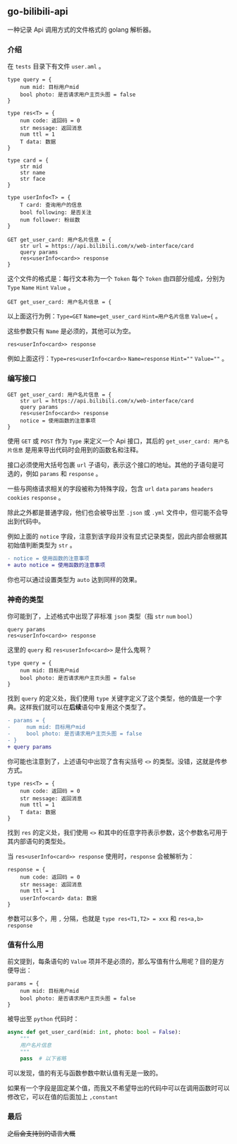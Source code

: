 ## go-bilibili-api

一种记录 Api 调用方式的文件格式的 golang 解析器。

### 介绍

在 `tests` 目录下有文件 `user.aml` 。

```aml
type query = {
    num mid: 目标用户mid
    bool photo: 是否请求用户主页头图 = false
}

type res<T> = {
    num code: 返回码 = 0
    str message: 返回消息
    num ttl = 1
    T data: 数据
}

type card = {
    str mid
    str name
    str face
}

type userInfo<T> = {
    T card: 查询用户的信息
    bool following: 是否关注
    num follower: 粉丝数
}

GET get_user_card: 用户名片信息 = {
    str url = https://api.bilibili.com/x/web-interface/card
    query params
    res<userInfo<card>> response
}
```

这个文件的格式是：每行文本称为一个 `Token` 每个 `Token` 由四部分组成，分别为 `Type` `Name` `Hint` `Value` 。

```aml
GET get_user_card: 用户名片信息 = {
```

以上面这行为例：`Type=GET` `Name=get_user_card` `Hint=用户名片信息` `Value={` 。

这些参数只有 `Name` 是必须的，其他可以为空。

```aml
res<userInfo<card>> response
```

例如上面这行：`Type=res<userInfo<card>>` `Name=response` `Hint=""` `Value=""` 。

### 编写接口

```aml
GET get_user_card: 用户名片信息 = {
    str url = https://api.bilibili.com/x/web-interface/card
    query params
    res<userInfo<card>> response
    notice = 使用函数的注意事项
}
```

使用 `GET` 或 `POST` 作为 `Type` 来定义一个 Api 接口，其后的 `get_user_card: 用户名片信息` 是用来导出代码时会用到的函数名和注释。

接口必须使用大括号包裹 `url` 子语句，表示这个接口的地址。其他的子语句是可选的，例如 `params` 和 `response` 。

一些与网络请求相关的字段被称为特殊字段，包含 `url` `data` `params` `headers` `cookies` `response` 。

除此之外都是普通字段，他们也会被导出至 `.json` 或 `.yml` 文件中，但可能不会导出到代码中。

例如上面的 `notice` 字段，注意到该字段并没有显式记录类型，因此内部会根据其初始值判断类型为 `str` 。

```diff
- notice = 使用函数的注意事项
+ auto notice = 使用函数的注意事项
```

你也可以通过设置类型为 `auto` 达到同样的效果。

### 神奇的类型

你可能到了，上述格式中出现了非标准 `json` 类型（指 `str` `num` `bool`）

```aml
query params
res<userInfo<card>> response
```

这里的 `query` 和 `res<userInfo<card>>` 是什么鬼啊？

```aml
type query = {
    num mid: 目标用户mid
    bool photo: 是否请求用户主页头图 = false
}
```

找到 `query` 的定义处，我们使用 `type` 关键字定义了这个类型，他的值是一个字典。这样我们就可以在**后续**语句中复用这个类型了。

```diff
- params = {
-     num mid: 目标用户mid
-     bool photo: 是否请求用户主页头图 = false
- }
+ query params
```

你可能也注意到了，上述语句中出现了含有尖括号 `<>` 的类型。没错，这就是传参方式。

```aml
type res<T> = {
    num code: 返回码 = 0
    str message: 返回消息
    num ttl = 1
    T data: 数据
}
```

找到 `res` 的定义处，我们使用 `<>` 和其中的任意字符表示参数，这个参数名可用于其内部语句的类型处。

当 `res<userInfo<card>> response` 使用时，`response` 会被解析为：

```aml
response = {
    num code: 返回码 = 0
    str message: 返回消息
    num ttl = 1
    userInfo<card> data: 数据
}
```

参数可以多个，用 `,` 分隔，也就是 `type res<T1,T2> = xxx` 和 `res<a,b> response`

### 值有什么用

前文提到，每条语句的 `Value` 项并不是必须的，那么写值有什么用呢？目的是方便导出：

```aml
params = {
    num mid: 目标用户mid
    bool photo: 是否请求用户主页头图 = false
}
```

被导出至 `python` 代码时：

```python
async def get_user_card(mid: int, photo: bool = False):
    """
    用户名片信息
    """
    pass  # 以下省略
```

可以发现，值的有无与函数参数中默认值有无是一致的。

如果有一个字段是固定某个值，而我又不希望导出的代码中可以在调用函数时可以修改它，可以在值的后面加上 `,constant`

### 最后

~~之后会支持别的语言大概~~